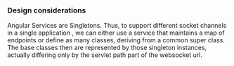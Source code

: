 ### Design considerations

Angular Services are Singletons. Thus, to support different socket channels in a single application
, we can either use a service that maintains a map of endpoints or define as many classes, deriving from 
a common super class. The base classes then are represented by those singleton instances, 
actually differing only by the servlet path part of the websocket url.
